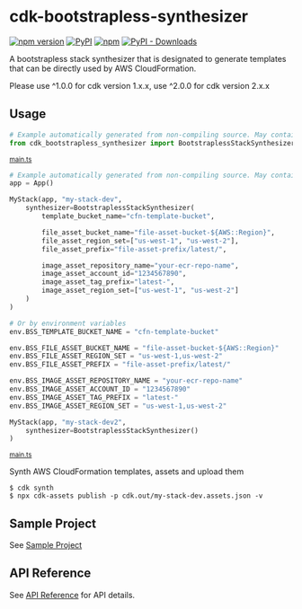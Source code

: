 # cdk-bootstrapless-synthesizer

[![npm version](https://img.shields.io/npm/v/cdk-bootstrapless-synthesizer)](https://www.npmjs.com/package/cdk-bootstrapless-synthesizer)
[![PyPI](https://img.shields.io/pypi/v/cdk-bootstrapless-synthesizer)](https://pypi.org/project/cdk-bootstrapless-synthesizer)
[![npm](https://img.shields.io/npm/dw/cdk-bootstrapless-synthesizer?label=npm%20downloads)](https://www.npmjs.com/package/cdk-bootstrapless-synthesizer)
[![PyPI - Downloads](https://img.shields.io/pypi/dw/cdk-bootstrapless-synthesizer?label=pypi%20downloads)](https://pypi.org/project/cdk-bootstrapless-synthesizer)

A bootstrapless stack synthesizer that is designated to generate templates that can be directly used by AWS CloudFormation.

Please use ^1.0.0 for cdk version 1.x.x, use ^2.0.0 for cdk version 2.x.x

## Usage

```python
# Example automatically generated from non-compiling source. May contain errors.
from cdk_bootstrapless_synthesizer import BootstraplessStackSynthesizer
```

<small>[main.ts](sample/src/main.ts)</small>

```python
# Example automatically generated from non-compiling source. May contain errors.
app = App()

MyStack(app, "my-stack-dev",
    synthesizer=BootstraplessStackSynthesizer(
        template_bucket_name="cfn-template-bucket",

        file_asset_bucket_name="file-asset-bucket-${AWS::Region}",
        file_asset_region_set=["us-west-1", "us-west-2"],
        file_asset_prefix="file-asset-prefix/latest/",

        image_asset_repository_name="your-ecr-repo-name",
        image_asset_account_id="1234567890",
        image_asset_tag_prefix="latest-",
        image_asset_region_set=["us-west-1", "us-west-2"]
    )
)

# Or by environment variables
env.BSS_TEMPLATE_BUCKET_NAME = "cfn-template-bucket"

env.BSS_FILE_ASSET_BUCKET_NAME = "file-asset-bucket-${AWS::Region}"
env.BSS_FILE_ASSET_REGION_SET = "us-west-1,us-west-2"
env.BSS_FILE_ASSET_PREFIX = "file-asset-prefix/latest/"

env.BSS_IMAGE_ASSET_REPOSITORY_NAME = "your-ecr-repo-name"
env.BSS_IMAGE_ASSET_ACCOUNT_ID = "1234567890"
env.BSS_IMAGE_ASSET_TAG_PREFIX = "latest-"
env.BSS_IMAGE_ASSET_REGION_SET = "us-west-1,us-west-2"

MyStack(app, "my-stack-dev2",
    synthesizer=BootstraplessStackSynthesizer()
)
```

<small>[main.ts](sample/src/main.ts)</small>

Synth AWS CloudFormation templates, assets and upload them

```shell
$ cdk synth
$ npx cdk-assets publish -p cdk.out/my-stack-dev.assets.json -v
```

## Sample Project

See [Sample Project](./sample/README.md)

## API Reference

See [API Reference](./API.md) for API details.
